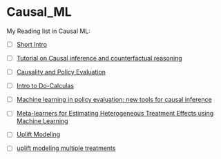 # Causal_ML
My Reading list in Causal ML:

- [ ] [Short Intro]( http://www.unofficialgoogledatascience.com/2017/01/causality-in-machine-learning.html) 
- [ ] [Tutorial on Causal inference and counterfactual reasoning](https://causalinference.gitlab.io/kdd-tutorial/)
- [ ] [Causality and Policy Evaluation](https://arxiv.org/pdf/1607.00699.pdf)
- [ ] [Intro to Do-Calculas](https://arxiv.org/pdf/1305.5506.pdf)
- [ ] [Machine learning in policy evaluation: new tools for causal inference](https://arxiv.org/pdf/1903.00402.pdf)
- [ ] [Meta-learners for Estimating Heterogeneous Treatment Effects using Machine Learning](https://arxiv.org/pdf/1706.03461.pdf)
- [ ] [Uplift Modeling](http://stochasticsolutions.com/pdf/sig-based-up-trees.pdf)
- [ ] [uplift modeling multiple treatments](https://arxiv.org/pdf/1705.08492.pdf)


